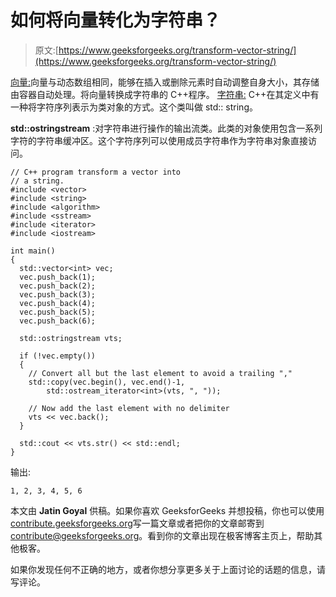 # 如何将向量转化为字符串？

> 原文:[https://www.geeksforgeeks.org/transform-vector-string/](https://www.geeksforgeeks.org/transform-vector-string/)

[向量:](https://www.geeksforgeeks.org/vector-sequence-containers-the-c-standard-template-library-stl-set-1/)向量与动态数组相同，能够在插入或删除元素时自动调整自身大小，其存储由容器自动处理。将向量转换成字符串的 C++程序。
[字符串:](https://www.geeksforgeeks.org/stdstring-class-in-c/) C++在其定义中有一种将字符序列表示为类对象的方式。这个类叫做 std:: string。

**std::ostringstream** :对字符串进行操作的输出流类。此类的对象使用包含一系列字符的字符串缓冲区。这个字符序列可以使用成员字符串作为字符串对象直接访问。

```
// C++ program transform a vector into
// a string.
#include <vector>
#include <string>
#include <algorithm>
#include <sstream>
#include <iterator>
#include <iostream>

int main()
{
  std::vector<int> vec;
  vec.push_back(1);
  vec.push_back(2);
  vec.push_back(3);
  vec.push_back(4);
  vec.push_back(5);
  vec.push_back(6);

  std::ostringstream vts;

  if (!vec.empty())
  {
    // Convert all but the last element to avoid a trailing ","
    std::copy(vec.begin(), vec.end()-1,
        std::ostream_iterator<int>(vts, ", "));

    // Now add the last element with no delimiter
    vts << vec.back();
  }

  std::cout << vts.str() << std::endl;
}
```

输出:

```
1, 2, 3, 4, 5, 6

```

本文由 **Jatin Goyal** 供稿。如果你喜欢 GeeksforGeeks 并想投稿，你也可以使用[contribute.geeksforgeeks.org](http://contribute.geeksforgeeks.org)写一篇文章或者把你的文章邮寄到 contribute@geeksforgeeks.org。看到你的文章出现在极客博客主页上，帮助其他极客。

如果你发现任何不正确的地方，或者你想分享更多关于上面讨论的话题的信息，请写评论。